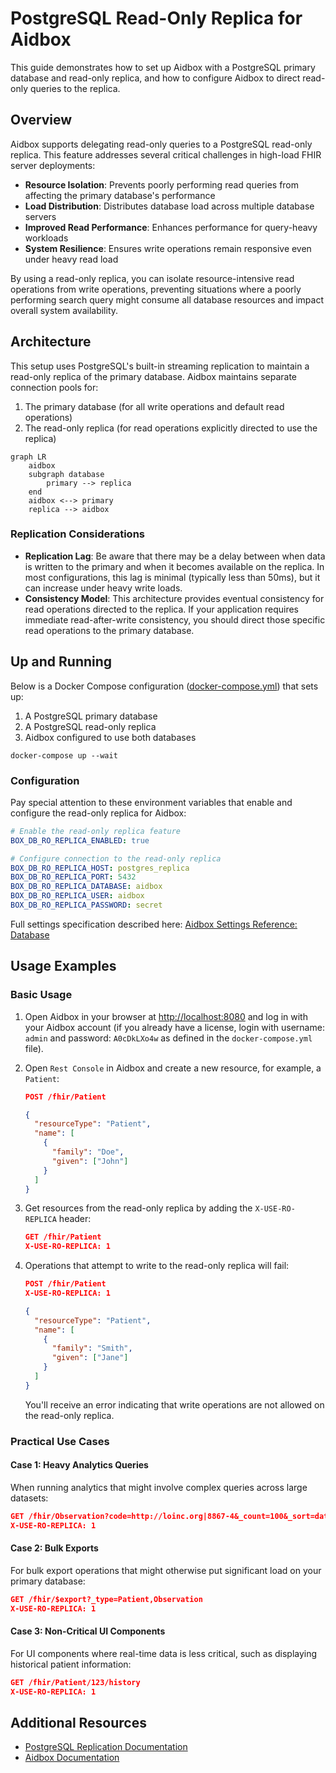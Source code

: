 # PostgreSQL Read-Only Replica for Aidbox

This guide demonstrates how to set up Aidbox with a PostgreSQL primary database and read-only replica, and how to configure Aidbox to direct read-only queries to the replica.

## Overview

Aidbox supports delegating read-only queries to a PostgreSQL read-only replica. This feature addresses several critical challenges in high-load FHIR server deployments:

- **Resource Isolation**: Prevents poorly performing read queries from affecting the primary database's performance
- **Load Distribution**: Distributes database load across multiple database servers
- **Improved Read Performance**: Enhances performance for query-heavy workloads
- **System Resilience**: Ensures write operations remain responsive even under heavy read load

By using a read-only replica, you can isolate resource-intensive read operations from write operations, preventing situations where a poorly performing search query might consume all database resources and impact overall system availability.

## Architecture

This setup uses PostgreSQL's built-in streaming replication to maintain a read-only replica of the primary database. Aidbox maintains separate connection pools for:

1. The primary database (for all write operations and default read operations)
2. The read-only replica (for read operations explicitly directed to use the replica)

```mermaid
graph LR
    aidbox
    subgraph database
        primary --> replica
    end
    aidbox <--> primary
    replica --> aidbox
```

### Replication Considerations

- **Replication Lag**: Be aware that there may be a delay between when data is written to the primary and when it becomes available on the replica. In most configurations, this lag is minimal (typically less than 50ms), but it can increase under heavy write loads.
- **Consistency Model**: This architecture provides eventual consistency for read operations directed to the replica. If your application requires immediate read-after-write consistency, you should direct those specific read operations to the primary database.

## Up and Running

Below is a Docker Compose configuration ([docker-compose.yml](./docker-compose.yml)) that sets up:

1. A PostgreSQL primary database
2. A PostgreSQL read-only replica
3. Aidbox configured to use both databases

```shell
docker-compose up --wait
```

### Configuration

Pay special attention to these environment variables that enable and configure the read-only replica for Aidbox:

```yaml
# Enable the read-only replica feature
BOX_DB_RO_REPLICA_ENABLED: true

# Configure connection to the read-only replica
BOX_DB_RO_REPLICA_HOST: postgres_replica
BOX_DB_RO_REPLICA_PORT: 5432
BOX_DB_RO_REPLICA_DATABASE: aidbox
BOX_DB_RO_REPLICA_USER: aidbox
BOX_DB_RO_REPLICA_PASSWORD: secret
```

Full settings specification described here: [Aidbox Settings Reference: Database](https://docs.aidbox.app/reference/settings/database)

## Usage Examples

### Basic Usage

1. Open Aidbox in your browser at [http://localhost:8080](http://localhost:8080) and log in with your Aidbox account (if you already have a license, login with username: `admin` and password: `A0cDkLXo4w` as defined in the `docker-compose.yml` file).

2. Open `Rest Console` in Aidbox and create a new resource, for example, a `Patient`:
   ```json
   POST /fhir/Patient

   {
     "resourceType": "Patient",
     "name": [
       {
         "family": "Doe",
         "given": ["John"]
       }
     ]
   }
   ```

3. Get resources from the read-only replica by adding the `X-USE-RO-REPLICA` header:
   ```json
   GET /fhir/Patient
   X-USE-RO-REPLICA: 1
   ```

4. Operations that attempt to write to the read-only replica will fail:
   ```json
   POST /fhir/Patient
   X-USE-RO-REPLICA: 1

   {
     "resourceType": "Patient",
     "name": [
       {
         "family": "Smith",
         "given": ["Jane"]
       }
     ]
   }
   ```
   You'll receive an error indicating that write operations are not allowed on the read-only replica.

### Practical Use Cases

#### Case 1: Heavy Analytics Queries

When running analytics that might involve complex queries across large datasets:

```json
GET /fhir/Observation?code=http://loinc.org|8867-4&_count=100&_sort=date&patient.identifier=urn:oid:1.2.36.146.595.217.0.1|12345
X-USE-RO-REPLICA: 1
```

#### Case 2: Bulk Exports

For bulk export operations that might otherwise put significant load on your primary database:

```json
GET /fhir/$export?_type=Patient,Observation
X-USE-RO-REPLICA: 1
```

#### Case 3: Non-Critical UI Components

For UI components where real-time data is less critical, such as displaying historical patient information:

```json
GET /fhir/Patient/123/history
X-USE-RO-REPLICA: 1
```

## Additional Resources

- [PostgreSQL Replication Documentation](https://www.postgresql.org/docs/current/warm-standby.html)
- [Aidbox Documentation](https://docs.aidbox.app/)

